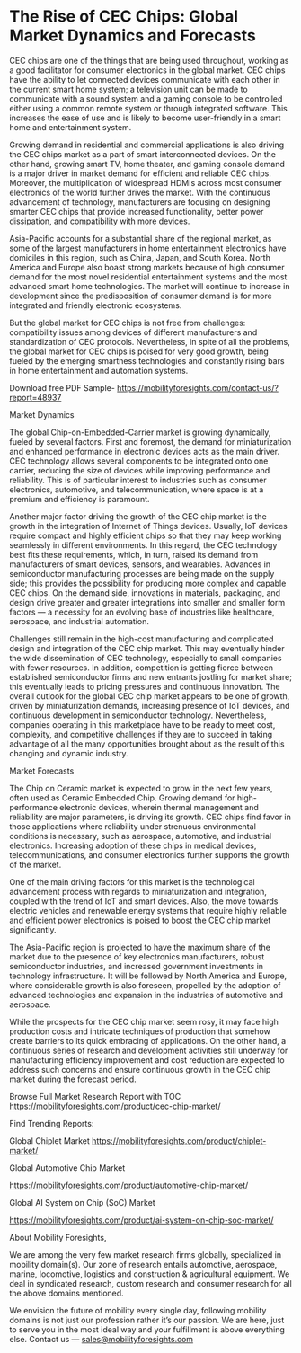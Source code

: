 # The Rise of CEC Chips: Global Market Dynamics and Forecasts
CEC chips are one of the things that are being used throughout, working as a good facilitator for consumer electronics in the global market. CEC chips have the ability to let connected devices communicate with each other in the current smart home system; a television unit can be made to communicate with a sound system and a gaming console to be controlled either using a common remote system or through integrated software. This increases the ease of use and is likely to become user-friendly in a smart home and entertainment system.

Growing demand in residential and commercial applications is also driving the CEC chips market as a part of smart interconnected devices. On the other hand, growing smart TV, home theater, and gaming console demand is a major driver in market demand for efficient and reliable CEC chips. Moreover, the multiplication of widespread HDMIs across most consumer electronics of the world further drives the market. With the continuous advancement of technology, manufacturers are focusing on designing smarter CEC chips that provide increased functionality, better power dissipation, and compatibility with more devices.

Asia-Pacific accounts for a substantial share of the regional market, as some of the largest manufacturers in home entertainment electronics have domiciles in this region, such as China, Japan, and South Korea. North America and Europe also boast strong markets because of high consumer demand for the most novel residential entertainment systems and the most advanced smart home technologies. The market will continue to increase in development since the predisposition of consumer demand is for more integrated and friendly electronic ecosystems.

But the global market for CEC chips is not free from challenges: compatibility issues among devices of different manufacturers and standardization of CEC protocols. Nevertheless, in spite of all the problems, the global market for CEC chips is poised for very good growth, being fueled by the emerging smartness technologies and constantly rising bars in home entertainment and automation systems.

Download free PDF Sample- https://mobilityforesights.com/contact-us/?report=48937

Market Dynamics

The global Chip-on-Embedded-Carrier market is growing dynamically, fueled by several factors. First and foremost, the demand for miniaturization and enhanced performance in electronic devices acts as the main driver. CEC technology allows several components to be integrated onto one carrier, reducing the size of devices while improving performance and reliability. This is of particular interest to industries such as consumer electronics, automotive, and telecommunication, where space is at a premium and efficiency is paramount.

Another major factor driving the growth of the CEC chip market is the growth in the integration of Internet of Things devices. Usually, IoT devices require compact and highly efficient chips so that they may keep working seamlessly in different environments. In this regard, the CEC technology best fits these requirements, which, in turn, raised its demand from manufacturers of smart devices, sensors, and wearables. Advances in semiconductor manufacturing processes are being made on the supply side; this provides the possibility for producing more complex and capable CEC chips. On the demand side, innovations in materials, packaging, and design drive greater and greater integrations into smaller and smaller form factors — a necessity for an evolving base of industries like healthcare, aerospace, and industrial automation.

Challenges still remain in the high-cost manufacturing and complicated design and integration of the CEC chip market. This may eventually hinder the wide dissemination of CEC technology, especially to small companies with fewer resources. In addition, competition is getting fierce between established semiconductor firms and new entrants jostling for market share; this eventually leads to pricing pressures and continuous innovation. The overall outlook for the global CEC chip market appears to be one of growth, driven by miniaturization demands, increasing presence of IoT devices, and continuous development in semiconductor technology. Nevertheless, companies operating in this marketplace have to be ready to meet cost, complexity, and competitive challenges if they are to succeed in taking advantage of all the many opportunities brought about as the result of this changing and dynamic industry.

Market Forecasts

The Chip on Ceramic market is expected to grow in the next few years, often used as Ceramic Embedded Chip. Growing demand for high-performance electronic devices, wherein thermal management and reliability are major parameters, is driving its growth. CEC chips find favor in those applications where reliability under strenuous environmental conditions is necessary, such as aerospace, automotive, and industrial electronics. Increasing adoption of these chips in medical devices, telecommunications, and consumer electronics further supports the growth of the market.

One of the main driving factors for this market is the technological advancement process with regards to miniaturization and integration, coupled with the trend of IoT and smart devices. Also, the move towards electric vehicles and renewable energy systems that require highly reliable and efficient power electronics is poised to boost the CEC chip market significantly.

The Asia-Pacific region is projected to have the maximum share of the market due to the presence of key electronics manufacturers, robust semiconductor industries, and increased government investments in technology infrastructure. It will be followed by North America and Europe, where considerable growth is also foreseen, propelled by the adoption of advanced technologies and expansion in the industries of automotive and aerospace.

While the prospects for the CEC chip market seem rosy, it may face high production costs and intricate techniques of production that somehow create barriers to its quick embracing of applications. On the other hand, a continuous series of research and development activities still underway for manufacturing efficiency improvement and cost reduction are expected to address such concerns and ensure continuous growth in the CEC chip market during the forecast period.

Browse Full Market Research Report with TOC https://mobilityforesights.com/product/cec-chip-market/

Find Trending Reports:

Global Chiplet Market https://mobilityforesights.com/product/chiplet-market/

Global Automotive Chip Market

https://mobilityforesights.com/product/automotive-chip-market/

Global AI System on Chip (SoC) Market

https://mobilityforesights.com/product/ai-system-on-chip-soc-market/

About Mobility Foresights,

We are among the very few market research firms globally, specialized in mobility domain(s). Our zone of research entails automotive, aerospace, marine, locomotive, logistics and construction & agricultural equipment. We deal in syndicated research, custom research and consumer research for all the above domains mentioned.

We envision the future of mobility every single day, following mobility domains is not just our profession rather it’s our passion. We are here, just to serve you in the most ideal way and your fulfillment is above everything else. Contact us — sales@mobilityforesights.com
